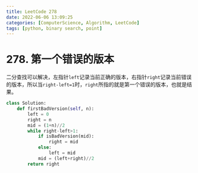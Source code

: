 ```yaml
---
title: LeetCode 278
date: 2022-06-06 13:09:25
categories: [ComputerScience, Algorithm, LeetCode]
tags: [python, binary search, point]
---
```


# 278. 第一个错误的版本

二分查找可以解决，左指针`left`记录当前正确的版本，右指针`right`记录当前错误的版本，所以当`right-left=1`时，`right`所指的就是第一个错误的版本，也就是结果。

```python
class Solution:
    def firstBadVersion(self, n):
        left = 0
        right = n
        mid = (1+n)//2
        while right-left>1:
            if isBadVersion(mid):
                right = mid
            else:
                left = mid
            mid = (left+right)//2
        return right
```

